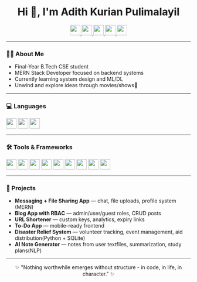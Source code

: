 <h1 align="center">Hi 👋, I'm <strong>Adith Kurian Pulimalayil</strong> </h1>

<p align="center">
  <a href="https://linkedin.com/in/adith-kurian" target="_blank">
    <img src="https://img.shields.io/badge/LinkedIn-0A66C2?style=flat&logo=linkedin&logoColor=white" height="28"/>
  </a>
  <a href="mailto:adithpulimalayil@gmail.com" target="_blank">
    <img src="https://img.shields.io/badge/Email-EA4335?style=flat&logo=gmail&logoColor=white" height="28"/>
  </a>
  <a href="https://adithkurian.dev" target="_blank">
    <img src="https://img.shields.io/badge/Portfolio-7D3C98?style=flat&logo=githubpages&logoColor=white" height="28"/>
  </a>
  <a href="https://github.com/6e0r9e-ux" target="_blank">
    <img src="https://img.shields.io/badge/GitHub-333333?style=flat&logo=github&logoColor=white" height="28"/>
  </a>
  <a href="https://leetcode.com/u/6e0r9e/" target="_blank">
    <img src="https://img.shields.io/badge/LeetCode-F89F1B?style=flat&logo=leetcode&logoColor=black" height="28"/>
  </a>
</p>

---

### 👨‍💻 About Me  
- Final-Year B.Tech CSE student
- MERN Stack Developer focused on backend systems
- Currently learning system design and ML/DL
- Unwind and explore ideas through movies/shows🍿

---

### 💻 Languages  
<p>
  <img src="https://img.shields.io/badge/Python-306998?style=flat&logo=python&logoColor=FFD43B" height="28"/>
  <img src="https://img.shields.io/badge/JavaScript-F7DF1E?style=flat&logo=javascript&logoColor=000" height="28"/>
  <img src="https://img.shields.io/badge/C-004482?style=flat&logo=c&logoColor=white" height="28"/>
</p>

---

### 🛠️ Tools & Frameworks  
<p>
  <img src="https://img.shields.io/badge/React-20232A?style=flat&logo=react&logoColor=61DAFB" height="28"/>
  <img src="https://img.shields.io/badge/Vite-646CFF?style=flat&logo=vite&logoColor=white" height="28"/>
  <img src="https://img.shields.io/badge/Node.js-339933?style=flat&logo=node.js&logoColor=white" height="28"/>
  <img src="https://img.shields.io/badge/Express.js-404040?style=flat&logo=express&logoColor=white" height="28"/>
  <img src="https://img.shields.io/badge/SQL-336791?style=flat&logo=mysql&logoColor=white" height="28"/>
  <img src="https://img.shields.io/badge/MongoDB-13AA52?style=flat&logo=mongodb&logoColor=white" height="28"/>
  <img src="https://img.shields.io/badge/HTML5-E34F26?style=flat&logo=html5&logoColor=white" height="28"/>
  <img src="https://img.shields.io/badge/CSS3-1572B6?style=flat&logo=css3&logoColor=white" height="28"/>
  <img src="https://img.shields.io/badge/Flutter-0468D7?style=flat&logo=flutter&logoColor=white" height="28"/>

</p>

---

### 🚀 Projects  
- **Messaging + File Sharing App** — chat, file uploads, profile system (MERN)  
- **Blog App with RBAC** — admin/user/guest roles, CRUD posts  
- **URL Shortener** — custom keys, analytics, expiry links  
- **To-Do App** — mobile-ready frontend  
- **Disaster Relief System** — volunteer tracking, event management, aid distribution(Python + SQLite)
- **AI Note Generator** — notes from user textfiles, summarization, study plans(NLP)

---

<p align="center">✨ "Nothing worthwhile emerges without structure - in code, in life, in character." ✨</p>
